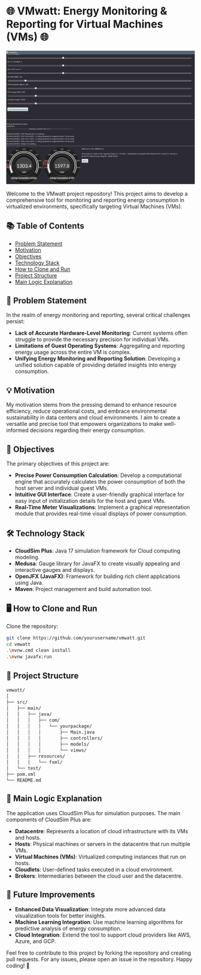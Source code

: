 # 🌐 VMwatt: Energy Monitoring & Reporting for Virtual Machines (VMs) 🌐

 <img src="https://github.com/Pon-Dinesh-kumar/VMWatt/blob/main/SS.png">

Welcome to the VMwatt project repository! This project aims to develop a comprehensive tool for monitoring and reporting energy consumption in virtualized environments, specifically targeting Virtual Machines (VMs).

## 📚 Table of Contents
- [Problem Statement](#-problem-statement)
- [Motivation](#-motivation)
- [Objectives](#-objectives)
- [Technology Stack](#️-technology-stack)
- [How to Clone and Run](#️-how-to-clone-and-run)
- [Project Structure](#-project-structure)
- [Main Logic Explanation](#-main-logic-explanation)


## 🧩 Problem Statement
In the realm of energy monitoring and reporting, several critical challenges persist:
- **Lack of Accurate Hardware-Level Monitoring**: Current systems often struggle to provide the necessary precision for individual VMs.
- **Limitations of Guest Operating Systems**: Aggregating and reporting energy usage across the entire VM is complex.
- **Unifying Energy Monitoring and Reporting Solution**: Developing a unified solution capable of providing detailed insights into energy consumption.

## 💡 Motivation
My motivation stems from the pressing demand to enhance resource efficiency, reduce operational costs, and embrace environmental sustainability in data centers and cloud environments. I aim to create a versatile and precise tool that empowers organizations to make well-informed decisions regarding their energy consumption.

## 🎯 Objectives
The primary objectives of this project are:
- **Precise Power Consumption Calculation**: Develop a computational engine that accurately calculates the power consumption of both the host server and individual guest VMs.
- **Intuitive GUI Interface**: Create a user-friendly graphical interface for easy input of initialization details for the host and guest VMs.
- **Real-Time Meter Visualizations**: Implement a graphical representation module that provides real-time visual displays of power consumption.

## 🛠️ Technology Stack
- **CloudSim Plus**: Java 17 simulation framework for Cloud computing modeling.
- **Medusa**: Gauge library for JavaFX to create visually appealing and interactive gauges and displays.
- **OpenJFX (JavaFX)**: Framework for building rich client applications using Java.
- **Maven**: Project management and build automation tool.

## 🖥️ How to Clone and Run
Clone the repository:
```sh
git clone https://github.com/yourusername/vmwatt.git
cd vmwatt
.\mvnw.cmd clean install
.\mvnw javafx:run
```

## 📁 Project Structure
```
vmwatt/
│
├── src/
│   ├── main/
│   │   ├── java/
│   │   │   ├── com/
│   │   │   │   └── yourpackage/
│   │   │   │       ├── Main.java
│   │   │   │       ├── controllers/
│   │   │   │       ├── models/
│   │   │   │       └── views/
│   │   ├── resources/
│   │   │   └── fxml/
│   └── test/
├── pom.xml
└── README.md
```

## 🧠 Main Logic Explanation
The application uses CloudSim Plus for simulation purposes. The main components of CloudSim Plus are:
- **Datacentre**: Represents a location of cloud infrastructure with its VMs and hosts.
- **Hosts**: Physical machines or servers in the datacentre that run multiple VMs.
- **Virtual Machines (VMs)**: Virtualized computing instances that run on hosts.
- **Cloudlets**: User-defined tasks executed in a cloud environment.
- **Brokers**: Intermediaries between the cloud user and the datacentre.


## 🚀 Future Improvements
- **Enhanced Data Visualization**: Integrate more advanced data visualization tools for better insights.
- **Machine Learning Integration**: Use machine learning algorithms for predictive analysis of energy consumption.
- **Cloud Integration**: Extend the tool to support cloud providers like AWS, Azure, and GCP.


Feel free to contribute to this project by forking the repository and creating pull requests. For any issues, please open an issue in the repository. Happy coding! 🚀
